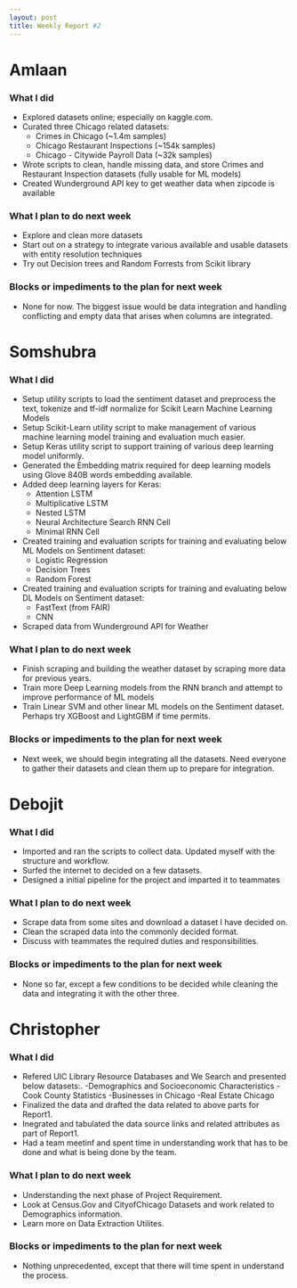```yaml
---
layout: post
title: Weekly Report #2
---
```


# Amlaan

### What I did

- Explored datasets online; especially on kaggle.com.
- Curated three Chicago related datasets:
    - Crimes in Chicago (~1.4m samples)
    - Chicago Restaurant Inspections (~154k samples)
    - Chicago - Citywide Payroll Data (~32k samples)
- Wrote scripts to clean, handle missing data, and store Crimes and Restaurant Inspection datasets (fully usable for ML models)
- Created Wunderground API key to get weather data when zipcode is available

### What I plan to do next week

- Explore and clean more datasets
- Start out on a strategy to integrate various available and usable datasets with entity resolution techniques
- Try out Decision trees and Random Forrests from Scikit library

### Blocks or impediments to the plan for next week

- None for now. The biggest issue would be data integration and handling conflicting and empty data that arises when columns are integrated.

# Somshubra

### What I did

- Setup utility scripts to load the sentiment dataset and preprocess the text, tokenize and tf-idf normalize for Scikit Learn Machine Learning Models
- Setup Scikit-Learn utility script to make management of various machine learning model training and evaluation much easier.
- Setup Keras utility script to support training of various deep learning model uniformly.
- Generated the Embedding matrix required for deep learning models using Glove 840B words embedding available.
- Added deep learning layers for Keras:
  - Attention LSTM
  - Multiplicative LSTM
  - Nested LSTM
  - Neural Architecture Search RNN Cell
  - Minimal RNN Cell
- Created training and evaluation scripts for training and evaluating below ML Models on Sentiment dataset:
  - Logistic Regression
  - Decision Trees
  - Random Forest
- Created training and evaluation scripts for training and evaluating below DL Models on Sentiment dataset:
  - FastText (from FAIR)
  - CNN
- Scraped data from Wunderground API for Weather

### What I plan to do next week

- Finish scraping and building the weather dataset by scraping more data for previous years.
- Train more Deep Learning models from the RNN branch and attempt to improve performance of ML models
- Train Linear SVM and other linear ML models on the Sentiment dataset. Perhaps try XGBoost and LightGBM if time permits.

### Blocks or impediments to the plan for next week

- Next week, we should begin integrating all the datasets. Need everyone to gather their datasets and clean them up to prepare for integration.

# Debojit

### What I did
- Imported and ran the scripts to collect data. Updated myself with the structure and workflow.
- Surfed the internet to decided on a few datasets.
- Designed a initial pipeline for the project and imparted it to teammates

### What I plan to do next week
- Scrape data from some sites and download a dataset I have decided on.
- Clean the scraped data into the commonly decided format.
- Discuss with teammates the required duties and responsibilities.

### Blocks or impediments to the plan for next week
- None so far, except a few conditions to be decided while cleaning the data and integrating it with the other three.

# Christopher

### What I did
- Refered UIC Library Resource Databases and We Search and presented below datasets:.
	-Demographics and Socioeconomic Characteristics
	-Cook County Statistics 
	-Businesses in Chicago
	-Real Estate Chicago
- Finalized the data and drafted the data related to above parts for Report1.
- Inegrated and tabulated the data source links and related attributes as part of Report1. 
- Had a team meetinf and spent time in understanding work that has to be done and what is being done by the team.

### What I plan to do next week
- Understanding the next phase of Project Requirement.
- Look at Census.Gov and CityofChicago Datasets and work related to Demographics information.
- Learn more on Data Extraction Utilites.

### Blocks or impediments to the plan for next week
- Nothing unprecedented, except that there will time spent in understand the process. 
